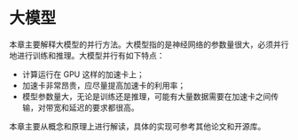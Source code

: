 # 大模型

本章主要解释大模型的并行方法。大模型指的是神经网络的参数量很大，必须并行地进行训练和推理。大模型并行有如下特点：

* 计算运行在 GPU 这样的加速卡上；
* 加速卡非常昂贵，应尽量提高加速卡的利用率；
* 模型参数量大，无论是训练还是推理，可能有大量数据需要在加速卡之间传输，对带宽和延迟的要求都很高。

本章主要从概念和原理上进行解读，具体的实现可参考其他论文和开源库。